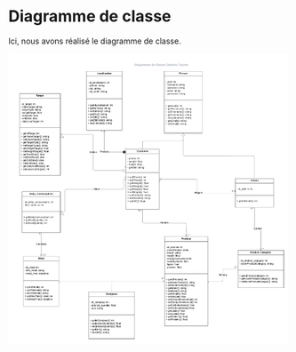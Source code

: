 # Diagramme de classe

Ici, nous avons réalisé le diagramme de classe. 

![Représentation d'un diagramme de classe](../assets/img/class-diagram.png)
